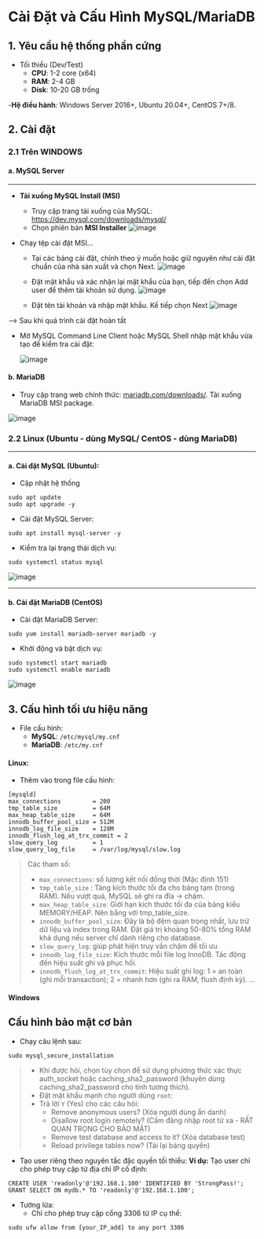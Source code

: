 
# Cài Đặt và Cấu Hình MySQL/MariaDB

## 1. Yêu cầu hệ thống phần cứng
- Tối thiểu (Dev/Test)
    - **CPU**: 1-2 core (x64)
    - **RAM**: 2-4 GB
    - **Disk**: 10-20 GB trống

-**Hệ điều hành**: Windows Server 2016+, Ubuntu 20.04+, CentOS 7+/8.

## 2. Cài đặt 

### 2.1 Trên WINDOWS

#### a. MySQL Server
---

- **Tải xuống MySQL Install (MSI)**
    - Truy cập trang tải xuống của MySQL: https://dev.mysql.com/downloads/mysql/
    - Chọn phiên bản **MSI Installer**
    ![image](https://github.com/user-attachments/assets/b04f36ff-270a-406d-905d-b636b9b7f3ec)


- Chạy tệp cài đặt  MSI...
    - Tại các bảng cài đặt, chỉnh theo ý muốn hoặc giữ nguyên như cài đặt chuẩn của nhà sản xuất và chọn Next. 
   ![image](https://github.com/user-attachments/assets/ea01ffc1-1203-45d5-858f-7dc92d1fdeba)


    - Đặt mật khẩu và xác nhận lại mật khẩu của bạn, tiếp đến chọn Add user để thêm tài khoản sử dụng.
    ![image](https://github.com/user-attachments/assets/3953ff93-9048-420b-a80f-8cb70f8b93dc)

    - Đặt tên tài khoản và nhập mật khẩu. Kế tiếp chọn Next
    ![image](https://github.com/user-attachments/assets/53f4895c-9ad7-463e-b072-8b978d302962)


--> Sau khi quá trình cài đặt hoàn tất 

- Mở MySQL Command Line Client hoặc MySQL Shell nhập mật khẩu vừa tạo để kiểm tra cài đặt: 

    ![image](https://github.com/user-attachments/assets/47e2208c-c8e1-40e6-bcc8-a42045cfe067)


#### b. MariaDB

- Truy cập trang web chính thức: [mariadb.com/downloads/](https://mariadb.org/download/.). Tải xuống MariaDB MSI package.

![image](https://github.com/user-attachments/assets/ae99a857-b12a-4390-b89f-59da6f23f5cd)



### 2.2 Linux (Ubuntu - dùng MySQL/ CentOS - dùng MariaDB)
---

#### a. Cài đặt MySQL (Ubuntu):

- Cập nhật hệ thống
```bash!
sudo apt update
sudo apt upgrade -y
```
- Cài đặt MySQL Server:
```bash!
sudo apt install mysql-server -y
```

- Kiểm tra lại trạng thái dịch vụ:
```bash!
sudo systemctl status mysql
```

![image](https://github.com/user-attachments/assets/1ac0d9dd-11ed-43e9-b280-f1b650458b1b)


---
#### b. Cài đặt MariaDB (CentOS)

- Cài đặt MariaDB Server:
```
sudo yum install mariadb-server mariadb -y
```
- Khởi động và bật dịch vụ:

```bash!
sudo systemctl start mariadb
sudo systemctl enable mariadb 
```
![image](https://github.com/user-attachments/assets/1b6ba6c3-d17e-453e-8a94-d2bf2aa74d0b)


## 3. Cấu hình tối ưu hiệu năng

- File cấu hình:
    - **MySQL**: `/etc/mysql/my.cnf`
    - **MariaDB**: `/etc/my.cnf`
#### Linux:
- Thêm vào trong file cấu hình:

```ini!
[mysqld]
max_connections         = 200
tmp_table_size          = 64M
max_heap_table_size     = 64M
innodb_buffer_pool_size = 512M
innodb_log_file_size    = 128M
innodb_flush_log_at_trx_commit = 2
slow_query_log          = 1
slow_query_log_file     = /var/log/mysql/slow.log
```

> Các tham số:
> - `max_connections`: số lượng kết nối đồng thời (Mặc định 151)
> - `tmp_table_size` : Tăng kích thước tối đa cho bảng tạm (trong RAM). Nếu vượt quá, MySQL sẽ ghi ra đĩa → chậm.
> - `max_heap_table_size`: Giới hạn kích thước tối đa của bảng kiểu MEMORY/HEAP. Nên bằng với tmp_table_size.
> - `innodb_buffer_pool_size`: Đây là bộ đệm quan trọng nhất, lưu trữ dữ liệu và index trong RAM. Đặt giá trị khoảng 50-80% tổng RAM khả dụng nếu server chỉ dành riêng cho database.
> - `slow_query_log`: giúp phát hiện truy vấn chậm để tối ưu
> - `innodb_log_file_size`: Kích thước mỗi file log InnoDB. Tác động đến hiệu suất ghi và phục hồi.
> - `innodb_flush_log_at_trx_commit`: Hiệu suất ghi log:
1 = an toàn (ghi mỗi transaction);
2 = nhanh hơn (ghi ra RAM, flush định kỳ).
>...

#### Windows

## Cấu hình bảo mật cơ bản
- Chạy câu lệnh sau:
```bash!
sudo mysql_secure_installation
```
>- Khi được hỏi, chọn tùy chọn để sử dụng phương thức xác thực auth_socket hoặc caching_sha2_password (khuyên dùng caching_sha2_password cho tính tương thích).
>- Đặt mật khẩu mạnh cho người dùng `root`: 
>- Trả lời `Y` (Yes) cho các câu hỏi:
>    - Remove anonymous users? (Xóa người dùng ẩn danh)
>    - Disallow root login remotely? (Cấm đăng nhập root từ xa - RẤT QUAN TRỌNG CHO BẢO MẬT)
>    - Remove test database and access to it? (Xóa database test)
>    - Reload privilege tables now? (Tải lại bảng quyền)

- Tạo user riêng theo nguyên tắc đặc quyền tối thiểu:
**Ví dụ:** Tạo user chỉ cho phép truy cập từ địa chỉ IP cố định:
```sql!
CREATE USER 'readonly'@'192.168.1.100' IDENTIFIED BY 'StrongPass!';
GRANT SELECT ON mydb.* TO 'readonly'@'192.168.1.100';
```

- Tường lửa:
    - Chỉ cho phép truy cập cổng 3306 từ IP cụ thể:
```bash!
sudo ufw allow from [your_IP_add] to any port 3306
```


